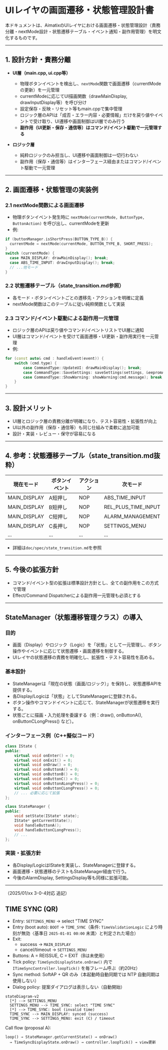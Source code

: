 # UIレイヤの画面遷移・状態管理設計書

本ドキュメントは、AimatixのUIレイヤにおける画面遷移・状態管理設計（責務分離・nextMode設計・状態遷移テーブル・イベント通知・副作用管理）を明文化するものです。

---

## 1. 設計方針・責務分離

- **UI層（main.cpp, ui.cpp等）**
  - 物理ボタンイベントを検出し、`nextMode`関数で画面遷移（currentModeの更新）を一元管理
  - currentModeに応じてUI描画関数（drawMainDisplay, drawInputDisplay等）を呼び分け
  - 設定保存・反映・リセット等もmain.cppで集中管理
  - ロジック層のAPIは「成否・エラー内容・必要情報」だけを戻り値やイベントで受け取り、UI遷移や画面制御はUI層でのみ行う
  - **副作用（UI更新・保存・通信等）はコマンド/イベント駆動で一元管理する**

- **ロジック層**
  - 純粋ロジックのみ担当し、UI遷移や画面制御は一切行わない
  - 副作用（保存・通信等）はインターフェース経由またはコマンド/イベント駆動で一元管理

---

## 2. 画面遷移・状態管理の実装例

### 2.1 nextMode関数による画面遷移
- 物理ボタンイベント発生時に `nextMode(currentMode, ButtonType, ButtonAction)` を呼び出し、currentModeを更新
- 例:
```cpp
if (buttonManager.isShortPress(BUTTON_TYPE_B)) {
  currentMode = nextMode(currentMode, BUTTON_TYPE_B, SHORT_PRESS);
}
switch (currentMode) {
  case MAIN_DISPLAY: drawMainDisplay(); break;
  case ABS_TIME_INPUT: drawInputDisplay(); break;
  // ...他モード
}
```

### 2.2 状態遷移テーブル（state_transition.md参照）
- 各モード・ボタンイベントごとの遷移先・アクションを明確に定義
- nextMode関数はこのテーブルに従い純粋関数として実装

### 2.3 コマンド/イベント駆動による副作用一元管理
- ロジック層のAPIは戻り値やコマンド/イベントリストでUI層に通知
- UI層はコマンド/イベントを受けて画面遷移・UI更新・副作用実行を一元管理
- 例:
```cpp
for (const auto& cmd : handleEvent(event)) {
    switch (cmd.type) {
        case CommandType::UpdateUI: drawMainDisplay(); break;
        case CommandType::SaveSettings: saveSettings(settings, &eepromAdapter); break;
        case CommandType::ShowWarning: showWarning(cmd.message); break;
    }
}
```

---

## 3. 設計メリット
- UI層とロジック層の責務分離が明確になり、テスト容易性・拡張性が向上
- UI以外の副作用（保存・通信等）も同じ仕組みで柔軟に追加可能
- 設計・実装・レビュー・保守が容易になる

---

## 4. 参考：状態遷移テーブル（state_transition.md抜粋）

| 現在モード         | ボタンイベント | アクション   | 次モード           |
|--------------------|----------------|-------------|--------------------|
| MAIN_DISPLAY       | A短押し        | NOP         | ABS_TIME_INPUT     |
| MAIN_DISPLAY       | B短押し        | NOP         | REL_PLUS_TIME_INPUT|
| MAIN_DISPLAY       | C短押し        | NOP         | ALARM_MANAGEMENT   |
| MAIN_DISPLAY       | C長押し        | NOP         | SETTINGS_MENU      |
| ...                | ...            | ...         | ...                |

- 詳細は`doc/spec/state_transition.md`を参照

---

## 5. 今後の拡張方針
- コマンド/イベント型の拡張は標準設計方針とし、全ての副作用をこの方式で管理
- Effect/Command Dispatcherによる副作用一元管理も必須とする

---

## StateManager（状態遷移管理クラス）の導入

### 目的
- 画面（Display）やロジック（Logic）を「状態」として一元管理し、ボタン操作やイベントに応じて状態遷移・画面遷移を制御する。
- UIレイヤの状態遷移の責務を明確化し、拡張性・テスト容易性を高める。

### 基本設計
- StateManagerは「現在の状態（画面/ロジック）」を保持し、状態遷移APIを提供する。
- 各Display/Logicは「状態」としてStateManagerに登録される。
- ボタン操作やコマンドイベントに応じて、StateManagerが状態遷移を実行する。
- 状態ごとに描画・入力処理を委譲する（例：draw(), onButtonA(), onButtonCLongPress() など）。

### インターフェース例（C++擬似コード）
```cpp
class IState {
public:
    virtual void onEnter() = 0;
    virtual void onExit() = 0;
    virtual void onDraw() = 0;
    virtual void onButtonA() = 0;
    virtual void onButtonB() = 0;
    virtual void onButtonC() = 0;
    virtual void onButtonALongPress() = 0;
    virtual void onButtonCLongPress() = 0;
    // ... 必要に応じて拡張
};

class StateManager {
public:
    void setState(IState* state);
    IState* getCurrentState();
    void handleButtonA();
    void handleButtonCLongPress();
    // ...
};
```

### 実装・拡張方針
- 各Display/LogicはIStateを実装し、StateManagerに登録する。
- 画面遷移・状態遷移のテストもStateManager経由で行う。
- 今後のAlarmDisplay, SettingsDisplay等も同様に拡張可能。

---

（2025/01/xx 3-0-4対応 追記）

## TIME SYNC (QR)

- Entry: `SETTINGS_MENU` → select "TIME SYNC"
- Entry (boot auto): `BOOT` → `TIME_SYNC`（条件: `TimeValidationLogic` により時刻が無効〈基準日 `2025-01-01 00:00` 未満〉と判定された場合）
- Exit:
  - success → `MAIN_DISPLAY`
  - cancel/timeout → `SETTINGS_MENU`
- Buttons: A = REISSUE, C = EXIT（Bは未使用）
- Tick policy: `TimeSyncDisplayState.onDraw()` 内で `ITimeSyncController.loopTick()` を毎フレーム呼ぶ（約20Hz）
- Sync method: SoftAP + QR のみ（本起動時自動同期では NTP 自動同期は使用しない）
- Dialog policy: 提案ダイアログは表示しない（自動開始）

```mermaid
stateDiagram-v2
  [*] --> SETTINGS_MENU
  SETTINGS_MENU --> TIME_SYNC: select "TIME SYNC"
  [*] --> TIME_SYNC: boot (invalid time)
  TIME_SYNC --> MAIN_DISPLAY: synced (success)
  TIME_SYNC --> SETTINGS_MENU: exit (C) / timeout
```

Call flow (proposal A):
```
loop() → StateManager.getCurrentState() → onDraw()
  → TimeSyncDisplayState.onDraw() → controller.loopTick() → view更新
```